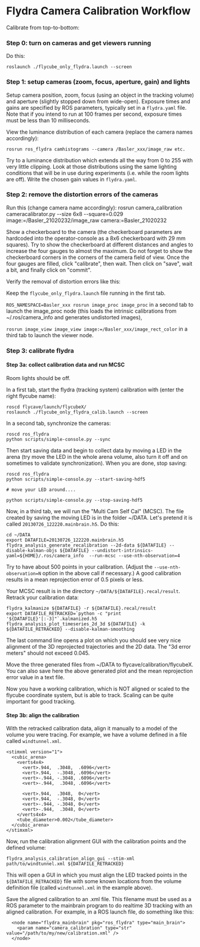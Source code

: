 Flydra Camera Calibration Workflow
==================================

Calibrate from top-to-bottom:

### Step 0: turn on cameras and get viewers running

Do this:

    roslaunch ./flycube_only_flydra.launch --screen

### Step 1: setup cameras (zoom, focus, aperture, gain) and lights

Setup camera position, zoom, focus (using an object in the tracking volume) and aperture (slightly stopped down from
wide-open). Exposure times and gains are specified by ROS parameters, typically set in a `flydra.yaml` file. Note
that if you intend to run at 100 frames per second, exposure times must be less than 10 milliseconds.

View the luminance distribution of each camera (replace the camera names accordingly):

    rosrun ros_flydra camhistograms --camera /Basler_xxx/image_raw etc.

Try to a luminance distribution which extends all the way from 0 to 255 with very little clipping. Look at those
distributions using the same lighting conditions that will be in use during experiments (i.e. while the room lights
are off). Write the chosen gain values in `flydra.yaml`.

### Step 2: remove the distortion errors of the cameras

Run this (change camera name accordingly):
    rosrun camera_calibration cameracalibrator.py --size 6x8 --square=0.029  image:=/Basler_21020232/image_raw camera:=Basler_21020232

Show a checkerboard to the camera (the checkerboard parameters are hardcoded into the operator-console as a 8x6 checkerboard with 29 mm squares). Try to show the checkerboard at different distances and angles to increase the four gauges to almost the maximum. Do not forget to show the checkerboard corners in the corners of the camera field of view. Once the four gauges are filled, click "calibrate", then wait. Then click on "save", wait a bit, and finally click on "commit".

Verify the removal of distortion errors like this:

Keep the `flycube_only_flydra.launch` file running in the first tab.

`ROS_NAMESPACE=Basler_xxx rosrun image_proc image_proc` in a second tab to launch the image\_proc node (this loads the intrinsic calibrations from ~/.ros/camera_info and generates undistorted images),

`rosrun image_view image_view image:=/Basler_xxx/image_rect_color` in a third tab to launch the viewer node.


### Step 3: calibrate flydra

#### Step 3a: collect calibration data and run MCSC

Room lights should be off.

In a first tab, start the flydra (tracking system) calibration with (enter the right flycube name):

    roscd flycave/launch/flycubeX/
    roslaunch ./flycube_only_flydra_calib.launch --screen

In a second tab, synchronize the cameras:

    roscd ros_flydra
    python scripts/simple-console.py --sync

Then start saving data and begin to collect data by moving a LED in the arena (try move the LED in the whole arena volume, also turn it off and on sometimes to validate synchronization). When you are done, stop saving:

    roscd ros_flydra
    python scripts/simple-console.py --start-saving-hdf5

    # move your LED around....

    python scripts/simple-console.py --stop-saving-hdf5

Now, in a third tab, we will run the "Multi Cam Self Cal" (MCSC). The file created by saving the moving LED is in the folder ~/DATA. Let's pretend it is called `20130726_122220.mainbrain.h5`. Do this:

    cd ~/DATA
    export DATAFILE=20130726_122220.mainbrain.h5
    flydra_analysis_generate_recalibration --2d-data ${DATAFILE} --disable-kalman-objs ${DATAFILE} --undistort-intrinsics-yaml=${HOME}/.ros/camera_info  --run-mcsc --use-nth-observation=4

Try to have about 500 points in your calibration. (Adjust the `--use-nth-observation=N` option
in the above call if necessary.) A good calibration results in a mean reprojection error of 0.5 pixels
or less.

Your MCSC result is in the directory `~/DATA/${DATAFILE}.recal/result`. Retrack your calibration data:

    flydra_kalmanize ${DATAFILE} -r ${DATAFILE}.recal/result
    export DATAFILE_RETRACKED=`python -c "print '${DATAFILE}'[:-3]"`.kalmanized.h5
    flydra_analysis_plot_timeseries_2d_3d ${DATAFILE} -k ${DATAFILE_RETRACKED} --disable-kalman-smoothing

The last command line opens a plot on which you should see very nice alignment of the 3D reprojected trajectories and the 2D data. The "3d error meters" should not exceed 0.045.

Move the three generated files from ~/DATA to flycave/calibration/flycubeX. You can also save here the above generated plot and the mean reprojection error value in a text file.

Now you have a working calibration, which is NOT aligned or scaled to the flycube coordinate system, but is able to track. Scaling can be quite important for good tracking.

#### Step 3b: align the calibration

With the retracked calibration data, align it manually to a model of the volume you
were tracing. For example, we have a volume defined in a file called `windtunnel.xml`.

```
<stimxml version="1">
  <cubic_arena>
    <verts4x4>
      <vert>.944,  .3048,  .6096</vert>
      <vert>.944,  -.3048, .6096</vert>
      <vert>-.944, -.3048, .6096</vert>
      <vert>-.944,  .3048, .6096</vert>

      <vert>.944,  .3048,  0</vert>
      <vert>.944,  -.3048, 0</vert>
      <vert>-.944, -.3048, 0</vert>
      <vert>-.944,  .3048, 0</vert>
    </verts4x4>
    <tube_diameter>0.002</tube_diameter>
  </cubic_arena>
</stimxml>
```

Now, run the calibration alignment GUI with the calibration points and the
defined volume:

    flydra_analysis_calibration_align_gui --stim-xml path/to/windtunnel.xml ${DATAFILE_RETRACKED}

This will open a GUI in which you must align the LED tracked points in the `${DATAFILE_RETRACKED}` file with some known locations from the volume definition file (called `windtunnel.xml` in the example above).

Save the aligned calibration to an .xml file. This filename must be used as a ROS parameter to the mainbrain
program to do realtime 3D tracking with an aligned calibration. For example, in a ROS launch file, do something
like this:

```
  <node name="flydra_mainbrain" pkg="ros_flydra" type="main_brain">
    <param name="camera_calibration" type="str" value="/path/to/my/new/calibration.xml" />
  </node>
```
